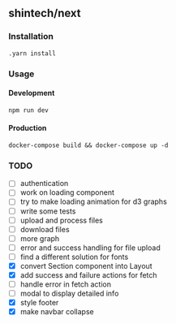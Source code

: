 ## shintech/next

### Installation

    .yarn install
    
### Usage
#### Development
    
    npm run dev
    
#### Production

    docker-compose build && docker-compose up -d
    
### TODO

- [ ] authentication
- [ ] work on loading component
- [ ] try to make loading animation for d3 graphs
- [ ] write some tests
- [ ] upload and process files
- [ ] download files
- [ ] more graph
- [ ] error and success handling for file upload
- [ ] find a different solution for fonts
- [x] convert Section component into Layout
- [x] add success and failure actions for fetch
- [ ] handle error in fetch action
- [ ] modal to display detailed info
- [x] style footer
- [x] make navbar collapse